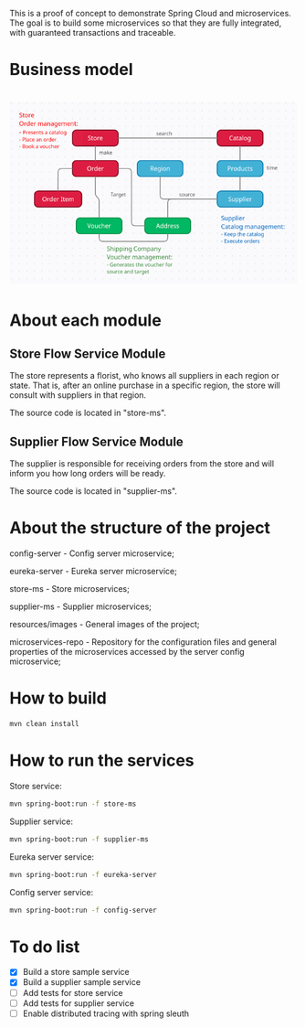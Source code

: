 
This is a proof of concept to demonstrate Spring Cloud and microservices. The goal is to build some microservices so that they are fully integrated, with guaranteed transactions and traceable.

# Business model

<h1 align="left">
  <img alt="NextLevelWeek" title="#NextLevelWeek" src="./resources/images/businessModel.png" />
</h1>

# About each module

## Store Flow Service Module

The store represents a florist, who knows all suppliers in each region or state. That is, after an online purchase in a specific region, the store will consult with suppliers in that region.

The source code is located in "store-ms".

## Supplier Flow Service Module

The supplier is responsible for receiving orders from the store and will inform you how long orders will be ready.

The source code is located in "supplier-ms".

# About the structure of the project

config-server 		- Config server microservice;

eureka-server 		- Eureka server microservice;

store-ms 			- Store microservices;

supplier-ms 		- Supplier microservices;

resources/images 	- General images of the project;

microservices-repo	- Repository for the configuration files and general properties of the microservices accessed by the server config microservice;

# How to build

```bash
mvn clean install
```

# How to run the services

Store service:

```bash
mvn spring-boot:run -f store-ms
```

Supplier service:

```bash
mvn spring-boot:run -f supplier-ms
```

Eureka server service:

```bash
mvn spring-boot:run -f eureka-server
```

Config server service:

```bash
mvn spring-boot:run -f config-server
```

# To do list

- [x] Build a store sample service
- [x] Build a supplier sample service
- [ ] Add tests for store service
- [ ] Add tests for supplier service
- [ ] Enable distributed tracing with spring sleuth